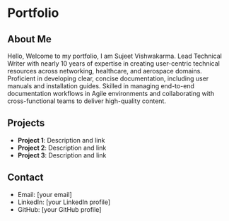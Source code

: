 # Portfolio

## About Me
Hello, Welcome to my portfolio, I am Sujeet Vishwakarma.
Lead Technical Writer with nearly 10 years of expertise in creating user-centric technical resources across networking, healthcare, and aerospace domains. Proficient in developing clear, concise documentation, including user manuals and installation guides. Skilled in managing end-to-end documentation workflows in Agile environments and collaborating with cross-functional teams to deliver high-quality content.

## Projects
- **Project 1**: Description and link
- **Project 2**: Description and link
- **Project 3**: Description and link

## Contact
- Email: [your email]
- LinkedIn: [your LinkedIn profile]
- GitHub: [your GitHub profile]

